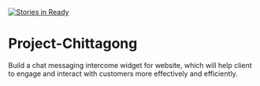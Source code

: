 [![Stories in Ready](https://badge.waffle.io/DebOM/Chattagong-communication.png?label=ready&title=Ready)](https://waffle.io/DebOM/Chattagong-communication?utm_source=badge)
# Project-Chittagong

Build a chat messaging intercome widget for website, which will help client to engage and interact with customers more effectively and efficiently.
